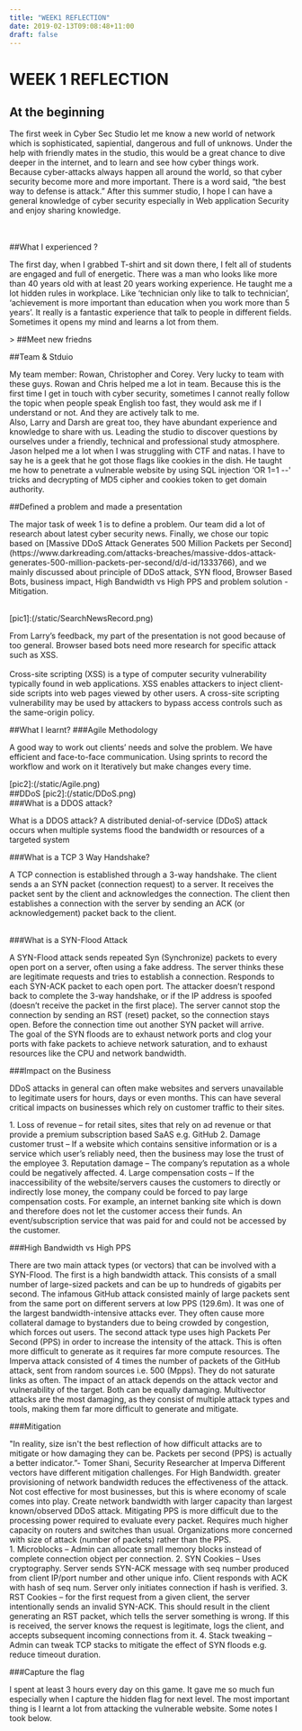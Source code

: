 ```yaml
---
title: "WEEK1 REFLECTION"
date: 2019-02-13T09:08:48+11:00
draft: false
---
```


# WEEK 1 REFLECTION<br>
## At the beginning<br>

<p>
	The first week in Cyber Sec Studio let me know a new world of network which is sophisticated, sapiential, dangerous and full of unknows. Under the help with friendly mates in the studio, this would be a great chance to dive deeper in the internet, and to learn and see how cyber things work. Because cyber-attacks always happen all around the world, so that cyber security become more and more important. There is a word said, “the best way to defense is attack.” After this summer studio, I hope I can have a general knowledge of cyber security especially in Web application Security and enjoy sharing knowledge. 
</p><br><br>
##What I experienced ?<br>
<p>The first day, when I grabbed T-shirt and sit down there, I felt all of students are engaged and full of energetic. There was a man who looks like more than 40 years old with at least 20 years working experience. He taught me a lot hidden rules in workplace. Like ‘technician only like to talk to technician’, ‘achievement is more important than education when you work more than 5 years’. It really is a fantastic experience that talk to people in different fields. Sometimes it opens my mind and learns a lot from them.</p>>
##Meet new friedns<br>

##Team & Stduio
<p>My team member: Rowan, Christopher and Corey. 
Very lucky to team with these guys. Rowan and Chris helped me a lot in team. Because this is the first time I get in touch with cyber security, sometimes I cannot really follow the topic when people speak English too fast, they would ask me if I understand or not. And they are actively talk to me. 
<br>
Also, Larry and Darsh are great too, they have abundant experience and knowledge to share with us. Leading the studio to discover questions by ourselves under a friendly, technical and professional study atmosphere. 
<br>
Jason helped me a lot when I was struggling with CTF and natas. I have to say he is a geek that he got those flags like cookies in the dish. He taught me how to penetrate a vulnerable website by using SQL injection ‘OR 1=1 --' tricks and decrypting of MD5 cipher and cookies token to get domain authority.</p>

##Defined a problem and made a presentation
<p>The major task of week 1 is to define a problem. Our team did a lot of research about latest cyber security news. Finally, we chose our topic based on [Massive DDoS Attack Generates 500 Million Packets per Second](https://www.darkreading.com/attacks-breaches/massive-ddos-attack-generates-500-million-packets-per-second/d/d-id/1333766), and we mainly discussed about principle of DDoS attack, SYN flood, Browser Based Bots, business impact, High Bandwidth vs High PPS and problem solution - Mitigation. </p>
<br>
[pic1]:(/static/SearchNewsRecord.png)
<br>
<p>From Larry’s feedback, my part of the presentation is not good because of too general. Browser based bots need more research for specific attack such as XSS.
<br>
<br>
Cross-site scripting (XSS) is a type of computer security vulnerability typically found in web applications. XSS enables attackers to inject client-side scripts into web pages viewed by other users. A cross-site scripting vulnerability may be used by attackers to bypass access controls such as the same-origin policy.
</p>

##What I learnt?
###Agile Methodology
<br>
<p>A good way to work out clients’ needs and solve the problem. We have efficient and face-to-face communication. Using sprints to record the workflow and work on it Iteratively but make changes every time. </p>
[pic2]:(/static/Agile.png)
<br>
##DDoS
[pic2]:(/static/DDoS.png)
<br>
###What is a DDOS attack?
<p>What is a DDOS attack?
A distributed denial-of-service (DDoS) attack occurs when multiple systems flood the bandwidth or resources of a targeted system</p>

###What is a TCP 3 Way Handshake?
<p>A TCP connection is established through a 3-way handshake. The client sends a an SYN packet (connection request) to a server. It receives the packet sent by the client and acknowledges the connection. The client then establishes a connection with the server by sending an ACK (or acknowledgement) packet back to the client.</p>
<br>
###What is a SYN-Flood Attack
<p>A SYN-Flood attack sends repeated Syn (Synchronize) packets to every open port on a server, often using a fake address. The server thinks these are legitimate requests and tries to establish a connection. Responds to each SYN-ACK packet to each open port. The attacker doesn’t respond back to complete the 3-way handshake, or if the IP address is spoofed (doesn’t receive the packet in the first place). The server cannot stop the connection by sending an RST (reset) packet, so the connection stays open. Before the connection time out another SYN packet will arrive.
<br>
The goal of the SYN floods are to exhaust network ports and clog your ports with fake packets to achieve network saturation, and to exhaust resources like the CPU and network bandwidth.</p>

###Impact on the Business
<p>DDoS attacks in general can often make websites and servers unavailable to legitimate users for hours, days or even months. This can have several critical impacts on businesses which rely on customer traffic to their sites.</p>

<p>1.	Loss of revenue – for retail sites, sites that rely on ad revenue or that provide a premium subscription based SaAS e.g. GitHub
2.	Damage customer trust – If a website which contains sensitive information or is a service which user’s reliably need, then the business may lose the trust of the employee
3.	Reputation damage – The company’s reputation as a whole could be negatively affected.
4.	Large compensation costs – If the inaccessibility of the website/servers causes the customers to directly or indirectly lose money, the company could be forced to pay large compensation costs. For example, an internet banking site which is down and therefore does not let the customer access their funds. An event/subscription service that was paid for and could not be accessed by the customer.</p>

###High Bandwidth vs High PPS
<p>There are two main attack types (or vectors) that can be involved with a SYN-Flood.
The first is a high bandwidth attack. This consists of a small number of large-sized packets and can be up to hundreds of gigabits per second. The infamous GitHub attack consisted mainly of large packets sent from the same port on different servers at low PPS (129.6m). It was one of the largest bandwidth-intensive attacks ever. They often cause more collateral damage to bystanders due to being crowded by congestion, which forces out users.
The second attack type uses high Packets Per Second (PPS) in order to increase the intensity of the attack. This is often more difficult to generate as it requires far more compute resources. The Imperva attack consisted of 4 times the number of packets of the GitHub attack, sent from random sources i.e. 500 (Mpps). They do not saturate links as often.
The impact of an attack depends on the attack vector and vulnerability of the target. Both can be equally damaging. Multivector attacks are the most damaging, as they consist of multiple attack types and tools, making them far more difficult to generate and mitigate.</p>

###Mitigation
<p>"In reality, size isn't the best reflection of how difficult attacks are to mitigate or how damaging they can be. Packets per second (PPS) is actually a better indicator.”- Tomer Shani, Security Researcher at Imperva
Different vectors have different mitigation challenges.
For High Bandwidth. greater provisioning of network bandwidth reduces the effectiveness of the attack. Not cost effective for most businesses, but this is where economy of scale comes into play. Create network bandwidth with larger capacity than largest known/observed DDoS attack.
Mitigating PPS is more difficult due to the processing power required to evaluate every packet. Requires much higher capacity on routers and switches than usual. Organizations more concerned with size of attack (number of packets) rather than the PPS.
<br>
1.	Microblocks – Admin can allocate small memory blocks instead of complete connection object per connection.
2.	SYN Cookies – Uses cryptography. Server sends SYN-ACK message with seq number produced from client IP/port number and other unique info. Client responds with ACK with hash of seq num. Server only initiates connection if hash is verified.
3.	RST Cookies – for the first request from a given client, the server intentionally sends an invalid SYN-ACK. This should result in the client generating an RST packet, which tells the server something is wrong. If this is received, the server knows the request is legitimate, logs the client, and accepts subsequent incoming connections from it.
4.	Stack tweaking – Admin can tweak TCP stacks to mitigate the effect of SYN floods e.g. reduce timeout duration.</p>


###Capture the flag
<p>I spent at least 3 hours every day on this game. It gave me so much fun especially when I capture the hidden flag for next level. The most important thing is I learnt a lot from attacking the vulnerable website. Some notes I took below.
<p/>
<br>

